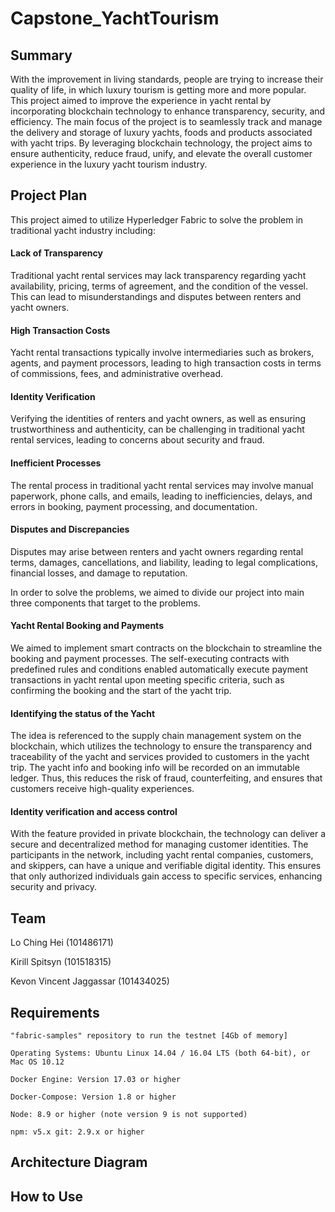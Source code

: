 # Capstone_YachtTourism

## Summary

With the improvement in living standards, people are trying to increase their quality of life, in which luxury tourism is getting more and more popular. This project aimed to improve the experience in yacht rental by incorporating blockchain technology to enhance transparency, security, and efficiency. The main focus of the project is to seamlessly track and manage the delivery and storage of luxury yachts, foods and products associated with yacht trips. By leveraging blockchain technology, the project aims to ensure authenticity, reduce fraud, unify, and elevate the overall customer experience in the luxury yacht tourism industry. 

## Project Plan
This project aimed to utilize Hyperledger Fabric to solve the problem in traditional yacht industry including: 

#### Lack of Transparency 

Traditional yacht rental services may lack transparency regarding yacht availability, pricing, terms of agreement, and the condition of the vessel. This can lead to misunderstandings and disputes between renters and yacht owners.

#### High Transaction Costs 

Yacht rental transactions typically involve intermediaries such as brokers, agents, and payment processors, leading to high transaction costs in terms of commissions, fees, and administrative overhead.

#### Identity Verification

Verifying the identities of renters and yacht owners, as well as ensuring trustworthiness and authenticity, can be challenging in traditional yacht rental services, leading to concerns about security and fraud.

#### Inefficient Processes

The rental process in traditional yacht rental services may involve manual paperwork, phone calls, and emails, leading to inefficiencies, delays, and errors in booking, payment processing, and documentation.

#### Disputes and Discrepancies

Disputes may arise between renters and yacht owners regarding rental terms, damages, cancellations, and liability, leading to legal complications, financial losses, and damage to reputation.

In order to solve the problems, we aimed to divide our project into main three components that target to the problems. 

#### Yacht Rental Booking and Payments

We aimed to implement smart contracts on the blockchain to streamline the booking and payment processes. The self-executing contracts with predefined rules and conditions enabled automatically execute payment transactions in yacht rental upon meeting specific criteria, such as confirming the booking and the start of the yacht trip.

#### Identifying the status of the Yacht

The idea is referenced to the supply chain management system on the blockchain, which utilizes the technology to ensure the transparency and traceability of the yacht and services provided to customers in the yacht trip. The yacht info and booking info will be recorded on an immutable ledger. Thus, this reduces the risk of fraud, counterfeiting, and ensures that customers receive high-quality experiences.

#### Identity verification and access control 

With the feature provided in private blockchain, the technology can deliver a secure and decentralized method for managing customer identities. The participants in the network, including yacht rental companies, customers, and skippers, can have a unique and verifiable digital identity. This ensures that only authorized individuals gain access to specific services, enhancing security and privacy.


## Team

Lo Ching Hei (101486171)

Kirill Spitsyn (101518315)

Kevon Vincent Jaggassar (101434025)  

## Requirements

`"fabric-samples" repository to run the testnet [4Gb of memory]` 

`Operating Systems: Ubuntu Linux 14.04 / 16.04 LTS (both 64-bit), or Mac OS 10.12`

`Docker Engine: Version 17.03 or higher` 

`Docker-Compose: Version 1.8 or higher` 

`Node: 8.9 or higher (note version 9 is not supported)`

`npm: v5.x git: 2.9.x or higher`

## Architecture Diagram

## How to Use
